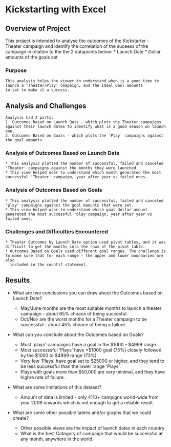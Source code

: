# Kickstarting with Excel

## Overview of Project

  This project is intended to analyse the outcomes of the Kickstarter  - Theater campaign and identify the correlation of the suceess of the campaign 
  in relation to the the 2 datapoints below:
	* Launch Date
	* Dollar amounts of the goals set
	

### Purpose

	This analysis helps the viewer to understand when is a good time to launch a 'Theater/Play' cmapaign, and the ideal Gaol amounts 
	to set to make it a success.

## Analysis and Challenges
	Analysis had 2 parts:
	1. Outcomes based on Launch Date - which plots the Theater campaigns against their launch dates to identify what is a good season on launch one.
	2. Outcomes Based on Goals - which plots the 'Play' campaigns against the goal amounts

### Analysis of Outcomes Based on Launch Date
	* This analysis plotted the number of successful, failed and canceled 'Theater' campaigns against the months they were launched.
	* This view helped user to understand which month generated the most successful 'Theater' campaign, year after year vs failed ones.

### Analysis of Outcomes Based on Goals
	* This analysis plotted the number of successful, failed and canceled 'play' campaigns against the goal maounts that were set.
	* This view helped user to understand which goal dollar amount generated the most successful 'play'campaign, year after year vs failed ones.

### Challenges and Difficulties Encountered
	* Theater Outcomes by Launch Date option used pivot tables, and it was difficult to get the months into the rows of the pivot table.
	* Outcomes Based on Goals used different goal ranges. The challenge is to make sure that for each range - the upper and lower boundaries are also
	  included in the countif statement.	

## Results

- What are two conclusions you can draw about the Outcomes based on Launch Date?
   * May/June months are the most suitable months to launch a theater campaign - about 65% chnace of being succesful.
   * Oct/Nov are the worst months for a Theater campaign to be successful - about 45% chnace of being a failure.

- What can you conclude about the Outcomes based on Goals?
   * Most 'plays' campaigns have a goal in the $1000 - $4999 range.
   * Most successsful 'Plays' have <$1000 goal (75%) closely followed by the $1000 to $4999 range (73%)
   * Very few 'Plays' have goal set to $25000 or higher, and they tend to be less successful than the lower range 'Plays'.
   * Plays with goals more than $50,000 are very minimal, and they have highre rate of failure.

- What are some limitations of this dataset?
   * Amount of data is limited - only 4110+ campigns world-wide from year 2009 onwards which is not enough to get a reliable result.

- What are some other possible tables and/or graphs that we could create?
   * Other possible views are the impact of launch dates in each country
   * What is the best Category of campaign that would be successful at any month, anywhere in the world.

